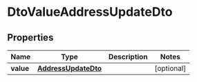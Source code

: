 
# DtoValueAddressUpdateDto

## Properties
Name | Type | Description | Notes
------------ | ------------- | ------------- | -------------
**value** | [**AddressUpdateDto**](AddressUpdateDto.md) |  |  [optional]



